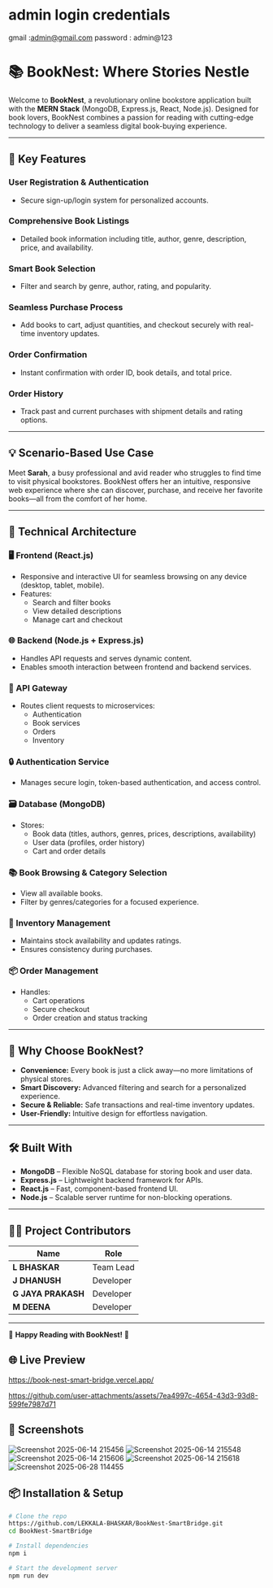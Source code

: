 # admin login credentials 
gmail :admin@gmail.com
password : admin@123


# 📚 BookNest: Where Stories Nestle

Welcome to **BookNest**, a revolutionary online bookstore application built with the **MERN Stack** (MongoDB, Express.js, React, Node.js). Designed for book lovers, BookNest combines a passion for reading with cutting-edge technology to deliver a seamless digital book-buying experience.

---

## 🌟 Key Features

### **User Registration & Authentication**
- Secure sign-up/login system for personalized accounts.

### **Comprehensive Book Listings**
- Detailed book information including title, author, genre, description, price, and availability.

### **Smart Book Selection**
- Filter and search by genre, author, rating, and popularity.

### **Seamless Purchase Process**
- Add books to cart, adjust quantities, and checkout securely with real-time inventory updates.


### **Order Confirmation**
- Instant confirmation with order ID, book details, and total price.

### **Order History**
- Track past and current purchases with shipment details and rating options.

---

## 💡 Scenario-Based Use Case

Meet **Sarah**, a busy professional and avid reader who struggles to find time to visit physical bookstores. BookNest offers her an intuitive, responsive web experience where she can discover, purchase, and receive her favorite books—all from the comfort of her home.

---

## 🧱 Technical Architecture

### **🖥️ Frontend (React.js)**
- Responsive and interactive UI for seamless browsing on any device (desktop, tablet, mobile).
- Features:
  - Search and filter books
  - View detailed descriptions
  - Manage cart and checkout

### **🌐 Backend (Node.js + Express.js)**
- Handles API requests and serves dynamic content.
- Enables smooth interaction between frontend and backend services.

### **🚪 API Gateway**
- Routes client requests to microservices:
  - Authentication
  - Book services
  - Orders
  - Inventory

### **🔒 Authentication Service**
- Manages secure login, token-based authentication, and access control.

### **🗃️ Database (MongoDB)**
- Stores:
  - Book data (titles, authors, genres, prices, descriptions, availability)
  - User data (profiles, order history)
  - Cart and order details

### **📚 Book Browsing & Category Selection**
- View all available books.
- Filter by genres/categories for a focused experience.

### **🛒 Inventory Management**
- Maintains stock availability and updates ratings.
- Ensures consistency during purchases.

### **📦 Order Management**
- Handles:
  - Cart operations
  - Secure checkout
  - Order creation and status tracking

---

## 🚀 Why Choose BookNest?

- **Convenience:** Every book is just a click away—no more limitations of physical stores.
- **Smart Discovery:** Advanced filtering and search for a personalized experience.
- **Secure & Reliable:** Safe transactions and real-time inventory updates.
- **User-Friendly:** Intuitive design for effortless navigation.

---

## 🛠️ Built With

- **MongoDB** – Flexible NoSQL database for storing book and user data.
- **Express.js** – Lightweight backend framework for APIs.
- **React.js** – Fast, component-based frontend UI.
- **Node.js** – Scalable server runtime for non-blocking operations.

---

## 👨‍💻 Project Contributors

| Name             | Role         |
|------------------|--------------|
| **L BHASKAR**    | Team Lead    |
| **J DHANUSH**    | Developer    |
| **G JAYA PRAKASH**| Developer   |
| **M DEENA**      | Developer    |

---

📖 **Happy Reading with BookNest!** 📖

## 🌐 Live Preview
https://book-nest-smart-bridge.vercel.app/



https://github.com/user-attachments/assets/7ea4997c-4654-43d3-93d8-599fe7987d71



## 📸 Screenshots

![Screenshot 2025-06-14 215456](https://github.com/user-attachments/assets/0d9e43ac-5c37-4d0c-8982-7653eb9a3a79)
![Screenshot 2025-06-14 215548](https://github.com/user-attachments/assets/b3472740-bfe0-4f43-9411-fe6b446c64ed)
![Screenshot 2025-06-14 215606](https://github.com/user-attachments/assets/94f486e4-613e-4cd2-804a-d141365cb097)
![Screenshot 2025-06-14 215618](https://github.com/user-attachments/assets/4e78110a-b79b-40e0-b2db-ad1d9ba6f935)
![Screenshot 2025-06-28 114455](https://github.com/user-attachments/assets/c0c688a7-4c74-4376-813c-03cd011b61b7)


## 📦 Installation & Setup

```bash
# Clone the repo
https://github.com/LEKKALA-BHASKAR/BookNest-SmartBridge.git
cd BookNest-SmartBridge

# Install dependencies
npm i

# Start the development server
npm run dev


